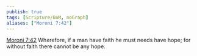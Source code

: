 ```yaml
---
publish: true
tags: [Scripture/BoM, noGraph]
aliases: ["Moroni 7:42"]
---
```

[Moroni 7:42](https://churchofjesuschrist.org/study/scriptures/bofm/moro/7?lang=eng&id=p42#p42) Wherefore, if a man have faith he must needs have hope; for without faith there cannot be any hope.
